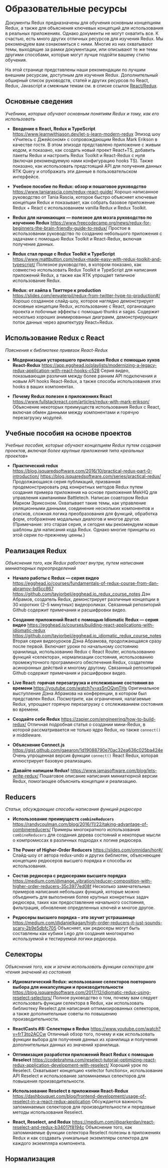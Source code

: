# Образовательные ресурсы

Документы Redux предназначены для обучения основным концепциям Redux, а также для объяснения ключевых концепций для использования в реальных приложениях. Однако документы не могут охватить все. К счастью, есть много других отличных ресурсов для изучения Redux. Мы рекомендуем вам ознакомиться с ними. Многие из них охватывают темы, выходящие за рамки документации, или описывают те же темы другими способами, которые могут лучше подойти вашему стилю обучения.

На этой странице представлены наши рекомендации по лучшим внешним ресурсам, доступным для изучения Redux. Дополнительный обширный список руководств, статей и других ресурсов по React, Redux, Javascript и смежным темам см. в списке ссылок [React/Redux](https://github.com/markerikson/react-redux-links).

## Основные сведения

_Учебники, которые обучают основным понятиям Redux и тому, как его использовать_

- **Введение в React, Redux и TypeScript**
  https://www.learnwithjason.dev/let-s-learn-modern-redux
  Эпизод шоу «Учитесь с Джейсоном» с сопровождающим Redux Mark Erikson в качестве гостя. В этом эпизоде представлено приложение с живым кодом, и показано, как создать новый проект React+TS, добавить пакеты Redux и настроить Redux Toolkit и React-Redux с нуля (включая рекомендуемую нами конфигурацию hooks TS). Также показано, как использовать предстоящий API для получения данных RTK Query и отображать эти данные в пользовательском интерфейсе.

- **Учебное пособие по Redux: обзор и пошаговое руководство**
  https://www.taniarascia.com/redux-react-guide/
  Хорошо написанное руководство от Tania Rascia, которое быстро объясняет ключевые концепции Redux и показывает, как собрать базовое приложение Redux + React с использованием vanilla Redux и Redux Toolkit.

- **Redux для начинающих — полезное для мозга руководство по изучению Redux**
  https://www.freecodecamp.org/news/redux-for-beginners-the-brain-friendly-guide-to-redux/
  Простое в использовании руководство по созданию небольшого приложения с задачами с помощью Redux Toolkit и React-Redux, включая получение данных.

- **Redux стал проще с Redux Toolkit и TypeScript**
  https://www.mattbutton.com/redux-made-easy-with-redux-toolkit-and-typescript/
  Полезное руководство, в котором показано, как совместно использовать Redux Toolkit и TypeScript для написания приложений Redux, а также как RTK упрощает типичное использование Redux.

- **Redux: от хайпа в Твиттере к production**
  https://slides.com/jenyaterpil/redux-from-twitter-hype-to-production#/
  Хорошо созданное слайд-шоу, которое наглядно демонстрирует основные концепции Redux, использование с React, организацию проекта и побочные эффекты с помощью thunks и sagas. Содержит несколько хороших анимированных диаграмм, демонстрирующих поток данных через архитектуру React+Redux.

## Использование Redux с React

_Пояснения к библиотеке привязок React-Redux_

- **Модернизация устаревшего приложения Redux с помощью хуков React-Redux**
  https://app.egghead.io/playlists/modernizing-a-legacy-redux-application-with-react-hooks-c528
  Серия видео, показывающая различия между более ранним API подключения и новым API hooks React-Redux, а также способы использования этих hooks в ваших компонентах.

- **Почему Redux полезен в приложениях React**
  https://www.fullstackreact.com/articles/redux-with-mark-erikson/
  Объяснение некоторых преимуществ использования Redux с React, включая обмен данными между компонентами и горячую перезагрузку модулей.

## Учебные пособия на основе проектов

_Учебные пособия, которые обучают концепциям Redux путем создания проектов, включая более крупные приложения типа «реальных проектов»_

- **Практический redux**
  https://blog.isquaredsoftware.com/2016/10/practical-redux-part-0-introduction/
  https://blog.isquaredsoftware.com/series/practical-redux/
  Продолжающаяся серия публикаций, призванная продемонстрировать ряд конкретных методов Redux путем создания примера приложения на основе приложения MekHQ для управления кампаниями Battletech. Написан соавтором Redux Марком Эриксоном. Охватывает такие темы, как управление реляционными данными, соединение нескольких компонентов и списков, сложная логика преобразования для функций, обработка форм, отображение модальных диалогов и многое другое. (Примечание: это старая серия, и сегодня мы рекомендуем новые шаблоны для написания кода Redux. Однако многие принципы из этой серии по-прежнему ценны.)

## Реализация Redux

_Объяснения того, как Redux работает внутри, путем написания миниатюрных переопределений_

- **Начало работы с Redux — серия видео**
  https://egghead.io/courses/fundamentals-of-redux-course-from-dan-abramov-bd5cc867
  https://github.com/tayiorbeii/egghead.io_redux_course_notes
  Дэн Абрамов, создатель Redux, демонстрирует различные концепции в 30 коротких (2–5 минутных) видеороликах. Связанный репозиторий Github содержит примечания и расшифровки видео.

- **Создание приложений React с помощью Idiomatic Redux — серия видео**
  https://egghead.io/courses/building-react-applications-with-idiomatic-redux
  https://github.com/tayiorbeii/egghead.io_idiomatic_redux_course_notes
  Вторая серия видеоуроков Дэна Абрамова, продолжающаяся сразу после первой. Включает уроки по начальному состоянию хранилища, использованию Redux с React Router, использованию функций «селектора», нормализации состояния, использованию промежуточного программного обеспечения Redux, создателям асинхронных действий и многому другому. Связанный репозиторий Github содержит примечания и расшифровки видео.

- **Live React: горячая перезагрузка и отслеживание состояния во времени**
  https://youtube.com/watch?v=xsSnOQynTHs
  Оригинальное выступление Дэна Абрамова на конференции, в котором был представлен Redux. Посмотрите, как ограничения, налагаемые Redux, упрощают горячую перезагрузку с отслеживанием состояния во времени.

- **Создайте себе Redux**
  https://zapier.com/engineering/how-to-build-redux/
  Отличная подробная статья о создании мини-Redux, в которой рассматривается не только ядро ​​Redux, но также `сonnect()` и middleware.

- **Объяснение Connect.js**
  https://gist.github.com/gaearon/1d19088790e70ac32ea636c025ba424e
  Очень упрощенная версия функции `сonnect()` React Redux, которая иллюстрирует базовую реализацию.

- **Давайте напишем Redux!**
  https://www.jamasoftware.com/blog/lets-write-redux/
  Пошаговое описание написания миниатюрной версии Redux, помогающее объяснить концепции и реализацию.

## Reducers

_Статьи, обсуждающие способы написания функций редюсера_

- **Использование преимуществ `combineReducers`**
  https://randycoulman.com/blog/2016/11/22/taking-advantage-of-combinereducers/
  Примеры многократного использования `combineReducers` для создания дерева состояний и некоторые мысли о компромиссах в различных подходах к логике редюсера.

- **The Power of Higher-Order Reducers**
  https://slides.com/omnidan/hor#/
  Слайд-шоу от автора redux-undo и других библиотек, объясняющее концепцию редюсеров высшего порядка и способы их использования.

- **Состав редюсера с редюсерами высшего порядка**
  https://medium.com/@mange_vibration/reducer-composition-with-higher-order-reducers-35c3977ed08f
  Несколько замечательных примеров написания небольших функций, которые можно объединить для выполнения более крупных конкретных задач редюсера, таких как предоставление начального состояния, фильтрация, обновление определенных ключей и многое другое.

- **Редюсеры высшего порядка – это звучит устрашающе**
  https://medium.com/@danielkagan/high-order-reducers-it-just-sounds-scary-2b9e5dbfc705
  Объясняет, как редюсеры могут быть составлены как кубики Lego для создания многократно используемой и тестируемой логики редюсера.

## Селекторы

_Объяснения того, как и зачем использовать функции селектора для чтения значений из состояния_

- **Идиоматический Redux: использование селекторов повторного выбора для инкапсуляции и производительности**
  https://blog.isquaredsoftware.com/2017/12/idiomatic-redux-using-reselect-selectors/
  Полное руководство о том, почему вам следует использовать функции селектора в Redux, как использовать библиотеку Reselect для написания оптимизированных селекторов, а также дополнительные советы по повышению производительности.

- **ReactCasts #8: Селекторы в Redux**
  https://www.youtube.com/watch?v=frT3to2ACCw
  Отличный обзор того, почему и как использовать функции выбора для получения данных из хранилища и получения дополнительных данных из значений хранилища.

- **Оптимизация разработки приложений React Redux с помощью Reselect**
  https://codebrahma.com/reselect-tutorial-optimizing-react-redux-application-development-with-reselect/
  Хороший урок по Reselect. Охватывает концепцию «selector functions», использование API Reselect и использование запоминаемых селекторов для повышения производительности.

- **Использование Reselect в приложении React-Redux**
  https://dashbouquet.com/blog/frontend-development/usage-of-reselect-in-a-react-redux-application
  Обсуждается важность запоминаемых селекторов для производительности и передовые методы использования Reselect.

- **React, Reselect, and Redux**
  https://medium.com/@parkerdan/react-reselect-and-redux-b34017f8194c
  Объяснение того, как запоминаемые функции селектора Reselect полезны в приложениях Redux и как создавать уникальные экземпляры селектора для каждого экземпляра компонента.

## Нормализация
